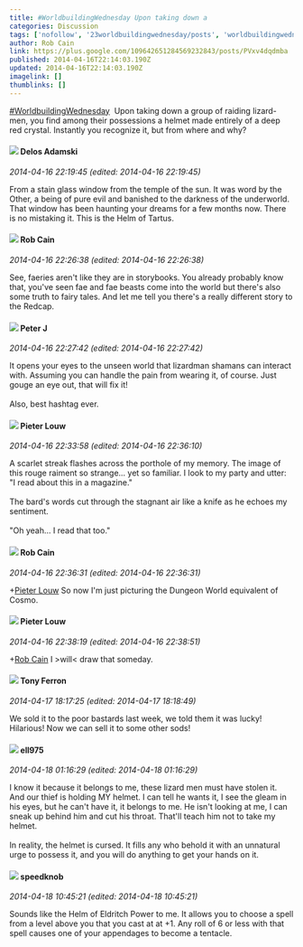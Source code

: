 ```yaml
---
title: #WorldbuildingWednesday Upon taking down a
categories: Discussion
tags: ['nofollow', '23worldbuildingwednesday/posts', 'worldbuildingwednesday', 'raiding']
author: Rob Cain
link: https://plus.google.com/109642651284569232843/posts/PVxv4dqdmba
published: 2014-04-16T22:14:03.190Z
updated: 2014-04-16T22:14:03.190Z
imagelink: []
thumblinks: []
---
```


 <a rel="nofollow" class="ot-hashtag" href="https://plus.google.com/s/%23WorldbuildingWednesday/posts">#WorldbuildingWednesday</a>  Upon taking down a group of raiding lizard-men, you find among their possessions a helmet made entirely of a deep red crystal. Instantly you recognize it, but from where and why?
<div id='comment z13mzhta3yrpzfkga04cjpuoftyjvfqzb0c'>
  <h4><img src='{{site.baseurl}}//images/avatars/112189206383181484786_photo.jpg'> Delos Adamski</h4>
      <p><cite>2014-04-16 22:19:45 (edited: 2014-04-16 22:19:45)</cite></p>
        <p>From a stain glass window from the temple of the sun. It was word by the Other, a being of pure evil and banished to the darkness of the underworld. That window has been haunting your dreams for a few months now. There is no mistaking it. This is the Helm of Tartus.</p>
</div>
        

<div id='comment z13mzhta3yrpzfkga04cjpuoftyjvfqzb0c'>
  <h4><img src='{{site.baseurl}}//images/avatars/109642651284569232843_photo.jpg'> Rob Cain</h4>
      <p><cite>2014-04-16 22:26:38 (edited: 2014-04-16 22:26:38)</cite></p>
        <p>See, faeries aren&#39;t like they are in storybooks. You already probably know that, you&#39;ve seen fae and fae beasts come into the world but there&#39;s also some truth to fairy tales. And let me tell you there&#39;s a really different story to the Redcap.</p>
</div>
        

<div id='comment z13mzhta3yrpzfkga04cjpuoftyjvfqzb0c'>
  <h4><img src='{{site.baseurl}}//images/avatars/113692337653837882568_photo.jpg'> Peter J</h4>
      <p><cite>2014-04-16 22:27:42 (edited: 2014-04-16 22:27:42)</cite></p>
        <p>It opens your eyes to the unseen world that lizardman shamans can interact with. Assuming you can handle the pain from wearing it, of course. Just gouge an eye out, that will fix it!<br /><br />Also, best hashtag ever.</p>
</div>
        

<div id='comment z13mzhta3yrpzfkga04cjpuoftyjvfqzb0c'>
  <h4><img src='{{site.baseurl}}//images/avatars/103796571177489052694_photo.jpg'> Pieter Louw</h4>
      <p><cite>2014-04-16 22:33:58 (edited: 2014-04-16 22:36:10)</cite></p>
        <p>A scarlet streak flashes across the porthole of my memory. The image of this rouge raiment so strange... yet so familiar. I look to my party and utter: &quot;I read about this in a magazine.&quot; <br /><br />The bard&#39;s words cut through the stagnant air like a knife as he echoes my sentiment. <br /><br />&quot;Oh yeah... I read that too.&quot;</p>
</div>
        

<div id='comment z13mzhta3yrpzfkga04cjpuoftyjvfqzb0c'>
  <h4><img src='{{site.baseurl}}//images/avatars/109642651284569232843_photo.jpg'> Rob Cain</h4>
      <p><cite>2014-04-16 22:36:31 (edited: 2014-04-16 22:36:31)</cite></p>
        <p><span class="proflinkWrapper"><span class="proflinkPrefix">+</span><a class="proflink" href="https://plus.google.com/103796571177489052694" oid="103796571177489052694">Pieter Louw</a></span> So now I&#39;m just picturing the Dungeon World equivalent of Cosmo.</p>
</div>
        

<div id='comment z13mzhta3yrpzfkga04cjpuoftyjvfqzb0c'>
  <h4><img src='{{site.baseurl}}//images/avatars/103796571177489052694_photo.jpg'> Pieter Louw</h4>
      <p><cite>2014-04-16 22:38:19 (edited: 2014-04-16 22:38:51)</cite></p>
        <p><span class="proflinkWrapper"><span class="proflinkPrefix">+</span><a class="proflink" href="https://plus.google.com/109642651284569232843" oid="109642651284569232843">Rob Cain</a></span> I &gt;will&lt; draw that someday.</p>
</div>
        

<div id='comment z13mzhta3yrpzfkga04cjpuoftyjvfqzb0c'>
  <h4><img src='{{site.baseurl}}//images/avatars/105317681442573084626_photo.jpg'> Tony Ferron</h4>
      <p><cite>2014-04-17 18:17:25 (edited: 2014-04-17 18:18:49)</cite></p>
        <p>We sold it to the poor bastards last week, we told them it was lucky! Hilarious! Now we can sell it to some other sods!</p>
</div>
        

<div id='comment z13mzhta3yrpzfkga04cjpuoftyjvfqzb0c'>
  <h4><img src='{{site.baseurl}}//images/avatars/101686597633423720408_photo.jpg'> ell975</h4>
      <p><cite>2014-04-18 01:16:29 (edited: 2014-04-18 01:16:29)</cite></p>
        <p>I know it because it belongs to me, these lizard men must have stolen it. And our thief is holding MY helmet. I can tell he wants it, I see the gleam in his eyes, but he can&#39;t have it, it belongs to me. He isn&#39;t looking at me, I can sneak up behind him and cut his throat. That&#39;ll teach him not to take my helmet.<br /><br />In reality, the helmet is cursed. It fills any who behold it with an unnatural urge to possess it, and you will do anything to get your hands on it.</p>
</div>
        

<div id='comment z13mzhta3yrpzfkga04cjpuoftyjvfqzb0c'>
  <h4><img src='{{site.baseurl}}//images/avatars/105591184169765388006_photo.jpg'> speedknob</h4>
      <p><cite>2014-04-18 10:45:21 (edited: 2014-04-18 10:45:21)</cite></p>
        <p>Sounds like the Helm of Eldritch Power to me.  It allows you to choose a spell from a level above you that you cast at at +1.  Any roll of 6 or less with that spell causes one of your appendages to become a tentacle.</p>
</div>
        